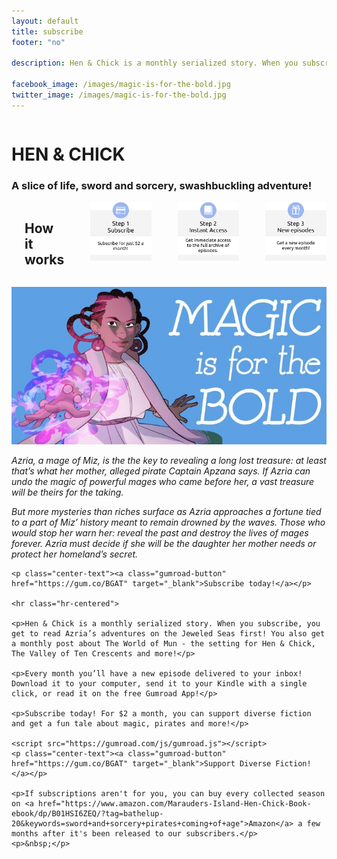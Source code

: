 ```yaml
---
layout: default
title: subscribe
footer: "no"

description: Hen & Chick is a monthly serialized story. When you subscribe, you get to read Azria’s adventures on the Jeweled Seas first! You also get a monthly post about The World of Mun - the setting for Hen & Chick, The Valley of Ten Crescents and more!

facebook_image: /images/magic-is-for-the-bold.jpg
twitter_image: /images/magic-is-for-the-bold.jpg
---
```

<div class="row">
  <div class="small-12 medium-9 columns  right center-text pad-nav">
    <div class="small-12">
    <h1>HEN &amp; CHICK</h1>
    <h3>A slice of life, sword and sorcery, swashbuckling adventure!</h3>
    </div>
  </div>
  <div class="small-12 columns medium-3 left pad-nav">
  <br>
    <h2 class="center-text">How it works</h2>
    <hr class="hr-centered">
        <div class="small-12">
            <img src="/images/misc/subscription-step1.jpg">
        </div>
        <hr class="hr-centered">
        <div class="small-12">
            <img src="/images/misc/subscription-step2.jpg">
        </div>
        <hr class="hr-centered">
        <div class="small-12">
            <img src="/images/misc/subscription-step3.jpg">
        </div>
  </div>
  <div class="small-12 medium-9 right pad-lr-15">
    <p><img src="/images/magic-is-for-the-bold.jpg" alt="Hen and Chick Gumroad image"></p>
    <p><em>Azria, a mage of Miz, is the the key to revealing a long lost treasure: at least that’s what her mother, alleged pirate Captain Apzana says. If Azria can undo the magic of powerful mages who came before her, a vast treasure will be theirs for the taking.</em></p>
    <p><em>But more mysteries than riches surface as Azria approaches a fortune tied to a part of Miz’ history meant to remain drowned by the waves. Those who would stop her warn her: reveal the past and destroy the lives of mages forever. Azria must decide if she will be the daughter her mother needs or protect her homeland’s secret. </em></p>

    <p class="center-text"><a class="gumroad-button" href="https://gum.co/BGAT" target="_blank">Subscribe today!</a></p>
    
    <hr class="hr-centered">
    
    <p>Hen & Chick is a monthly serialized story. When you subscribe, you get to read Azria’s adventures on the Jeweled Seas first! You also get a monthly post about The World of Mun - the setting for Hen & Chick, The Valley of Ten Crescents and more!</p>
    
    <p>Every month you’ll have a new episode delivered to your inbox! Download it to your computer, send it to your Kindle with a single click, or read it on the free Gumroad App!</p>
    
    <p>Subscribe today! For $2 a month, you can support diverse fiction and get a fun tale about magic, pirates and more!</p>
    
    <script src="https://gumroad.com/js/gumroad.js"></script>
    <p class="center-text"><a class="gumroad-button" href="https://gum.co/BGAT" target="_blank">Support Diverse Fiction!</a></p>
    
    <p>If subscriptions aren't for you, you can buy every collected season on <a href="https://www.amazon.com/Marauders-Island-Hen-Chick-Book-ebook/dp/B01HSI6ZEQ/?tag=bathelup-20&keywords=sword+and+sorcery+pirates+coming+of+age">Amazon</a> a few months after it's been released to our subscribers.</p>
    <p>&nbsp;</p>
</div>
